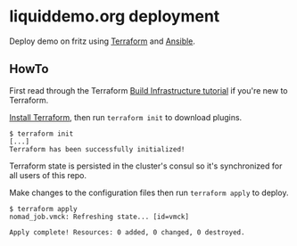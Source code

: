 # liquiddemo.org deployment

Deploy demo on fritz using [Terraform] and [Ansible].

[Terraform]: https://www.terraform.io/
[Ansible]: https://docs.ansible.com/


## HowTo
First read through the Terraform [Build Infrastructure tutorial] if you're new
to Terraform.

[Install Terraform], then run `terraform init` to download plugins.

```
$ terraform init
[...]
Terraform has been successfully initialized!
```

Terraform state is persisted in the cluster's consul so it's synchronized for
all users of this repo.

Make changes to the configuration files then run `terraform apply` to deploy.

```
$ terraform apply
nomad_job.vmck: Refreshing state... [id=vmck]

Apply complete! Resources: 0 added, 0 changed, 0 destroyed.
```

[Build Infrastructure tutorial]: https://learn.hashicorp.com/terraform/getting-started/build
[Install Terraform]: https://www.terraform.io/downloads.html
